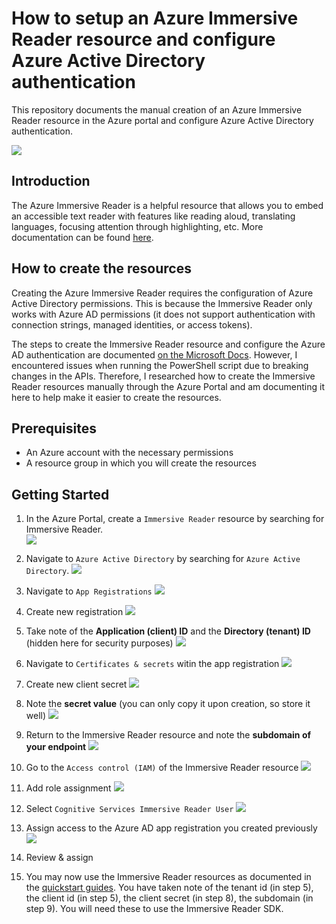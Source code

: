 # How to setup an Azure Immersive Reader resource and configure Azure Active Directory authentication
This repository documents the manual creation of an Azure Immersive Reader resource in the Azure portal and configure Azure Active Directory authentication. 

![](./images/2022-03-08-13-31-00.png)

## Introduction

The Azure Immersive Reader is a helpful resource that allows you to embed an accessible text reader with features like reading aloud, translating languages, focusing attention through highlighting, etc. More documentation can be found [here](https://docs.microsoft.com/en-us/azure/applied-ai-services/immersive-reader/).

## How to create the resources

Creating the Azure Immersive Reader requires the configuration of Azure Active Directory permissions. This is because the Immersive Reader only works with Azure AD permissions (it does not support authentication with connection strings, managed identities, or access tokens).

The steps to create the Immersive Reader resource and configure the Azure AD authentication are documented [on the Microsoft Docs](https://docs.microsoft.com/en-us/azure/applied-ai-services/immersive-reader/how-to-create-immersive-reader). However, I encountered issues when running the PowerShell script due to breaking changes in the APIs. Therefore, I researched how to create the Immersive Reader resources manually through the Azure Portal and am documenting it here to help make it easier to create the resources.  

## Prerequisites

* An Azure account with the necessary permissions
* A resource group in which you will create the resources

## Getting Started

1. In the Azure Portal, create a `Immersive Reader` resource by searching for Immersive Reader.     
    ![](./images/2022-03-08-13-44-29.png)

2. Navigate to `Azure Active Directory` by searching for `Azure Active Directory`. 
    ![](./images/2022-03-08-13-52-11.png)

3. Navigate to `App Registrations`
    ![](./images/2022-03-08-13-56-05.png)

4. Create new registration
    ![](./images/2022-03-08-13-54-02.png)

5. Take note of the **Application (client) ID** and the **Directory (tenant) ID** (hidden here for security purposes)
![](./images/2022-03-08-14-14-02.png)

6. Navigate to `Certificates & secrets` witin the app registration
    ![](./images/2022-03-08-14-10-35.png)

7. Create new client secret
    ![](./images/2022-03-08-14-11-19.png)

8. Note the **secret value** (you can only copy it upon creation, so store it well)
    ![](./images/2022-03-08-14-12-23.png)

9. Return to the Immersive Reader resource and note the **subdomain of your endpoint**
    ![](./images/2022-03-08-14-15-20.png) 

10. Go to the `Access control (IAM)` of the Immersive Reader resource
    ![](./images/2022-03-08-14-17-07.png)

11. Add role assignment
    ![](./images/2022-03-08-14-16-43.png)

12. Select `Cognitive Services Immersive Reader User`
    ![](./images/2022-03-08-14-18-12.png)

13. Assign access to the Azure AD app registration you created previously
    ![](./images/2022-03-08-14-19-12.png)

14. Review & assign

15. You may now use the Immersive Reader resources as documented in the [quickstart guides](https://docs.microsoft.com/en-us/azure/applied-ai-services/immersive-reader/quickstarts/client-libraries?pivots=programming-language-nodejs). You have taken note of the tenant id (in step 5), the client id (in step 5), the client secret (in step 8), the subdomain (in step 9). You will need these to use the Immersive Reader SDK.
